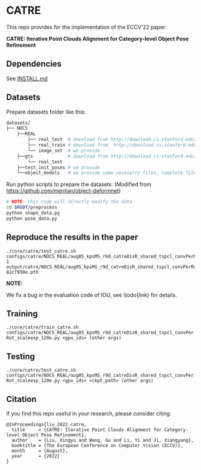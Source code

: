 # CATRE

This repo provides for the implementation of the ECCV'22 paper:

**CATRE: Iterative Point Clouds Alignment for Category-level Object Pose Refinement**

## Dependencies

See [INSTALL.md](./docs/INSTALL.md)

## Datasets

Prepare datasets folder like this:
```bash
datasets/
├── NOCS
    ├──REAL
        ├── real_test  # download from http://download.cs.stanford.edu/orion/nocs/real_test.zip
        ├── real_train # download from  http://download.cs.stanford.edu/orion/nocs/real_train.zip
        └── image_set  # we provide
    ├──gts             # download from http://download.cs.stanford.edu/orion/nocs/gts.zip
        └── real_test
    ├──test_init_poses # we provide 
    └──object_models   # we provide some necesarry files, complete files can be download from http://download.cs.stanford.edu/orion/nocs/obj_models.zip
```

Run python scripts to prepare the datasets. (Modified from https://github.com/mentian/object-deformnet)
```bash
# NOTE: this code will directly modify the data
cd $ROOT/preprocess
python shape_data.py
python pose_data.py
```

## Reproduce the results in the paper

```
./core/catre/test_catre.sh configs/catre/NOCS_REAL/aug05_kpsMS_r9d_catreDisR_shared_tspcl_convPerRot_scaleexp_120e.py 1  output/catre/NOCS_REAL/aug05_kpsMS_r9d_catreDisR_shared_tspcl_convPerRot_scaleexp_120e/model_final_wo_optim-82cf930e.pth
```

**NOTE:**

We fix a bug in the evaluation code of IOU, see \todo{link} for details.

## Training

`./core/catre/train_catre.sh configs/catre/NOCS_REAL/aug05_kpsMS_r9d_catreDisR_shared_tspcl_convPerRot_scaleexp_120e.py <gpu_ids> (other args)`

## Testing
`./core/catre/test_catre.sh configs/catre/NOCS_REAL/aug05_kpsMS_r9d_catreDisR_shared_tspcl_convPerRot_scaleexp_120e.py <gpu_ids> <ckpt_path> (other args)`

## Citation
If you find this repo useful in your research, please consider citing:
```
@InProceedings{liu_2022_catre,
  title     = {CATRE: Iterative Point Clouds Alignment for Category-level Object Pose Refinement},
  author    = {Liu, Xingyu and Wang, Gu and Li, Yi and Ji, Xiangyang},
  booktitle = {The European Conference on Computer Vision (ECCV)},
  month     = {August},
  year      = {2022}
}
```
